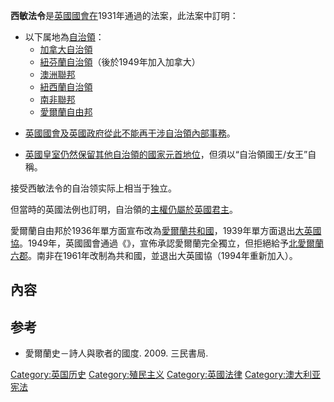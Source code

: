 **西敏法令**是[英國國會在](https://zh.wikipedia.org/wiki/英國國會 "wikilink")1931年通過的法案，此法案中訂明：

  - 以下属地為[自治領](https://zh.wikipedia.org/wiki/自治領 "wikilink")：
      - [加拿大自治領](https://zh.wikipedia.org/wiki/加拿大自治領 "wikilink")
      - [紐芬蘭自治領](../Page/紐芬蘭自治領.md "wikilink")（後於1949年加入加拿大）
      - [澳洲聯邦](https://zh.wikipedia.org/wiki/澳洲聯邦 "wikilink")
      - [紐西蘭自治領](../Page/紐西蘭自治領.md "wikilink")
      - [南非聯邦](../Page/南非聯邦.md "wikilink")
      - [愛爾蘭自由邦](https://zh.wikipedia.org/wiki/愛爾蘭自由邦 "wikilink")

<!-- end list -->

  - [英國國會及](https://zh.wikipedia.org/wiki/英國國會 "wikilink")[英國政府從此不能再干涉自治領內部事務](../Page/英國政府.md "wikilink")。

<!-- end list -->

  - [英國皇室仍然保留其他自治領的國家元首地位](https://zh.wikipedia.org/wiki/英國皇室 "wikilink")，但須以“自治領國王/女王”自稱。

接受西敏法令的自治领实际上相当于独立。

但當時的英國法例也訂明，自治領的[主權仍屬於英國君主](../Page/主權.md "wikilink")。

愛爾蘭自由邦於1936年單方面宣布改為[愛爾蘭共和國](https://zh.wikipedia.org/wiki/愛爾蘭共和國 "wikilink")，1939年單方面退出[大英國協](https://zh.wikipedia.org/wiki/大英國協 "wikilink")。1949年，英國國會通過《》，宣佈承認愛爾蘭完全獨立，但拒絕給予[北愛爾蘭六郡](https://zh.wikipedia.org/wiki/北愛爾蘭 "wikilink")。南非在1961年改制為共和國，並退出大英國協（1994年重新加入）。

## 內容

## 参考

  - 愛爾蘭史－詩人與歌者的國度. 2009. 三民書局.

[Category:英国历史](https://zh.wikipedia.org/wiki/Category:英国历史 "wikilink")
[Category:殖民主义](https://zh.wikipedia.org/wiki/Category:殖民主义 "wikilink")
[Category:英國法律](https://zh.wikipedia.org/wiki/Category:英國法律 "wikilink")
[Category:澳大利亚宪法](https://zh.wikipedia.org/wiki/Category:澳大利亚宪法 "wikilink")